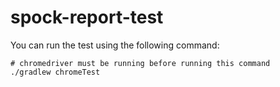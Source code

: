 # spock-report-test
You can run the test using the following command:
```
# chromedriver must be running before running this command
./gradlew chromeTest
```

